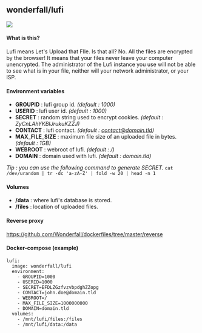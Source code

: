 ## wonderfall/lufi

![](https://pix.schrodinger.io/H1JZuROt/zh7BXdOK.png)

#### What is this?
Lufi means Let's Upload that FIle.
Is that all? No. All the files are encrypted by the browser! It means that your files never leave your computer unencrypted. The administrator of the Lufi instance you use will not be able to see what is in your file, neither will your network administrator, or your ISP.

#### Environment variables
- **GROUPID** : lufi group id. *(default : 1000)*
- **USERID** : lufi user id. *(default : 1000)*
- **SECRET** : random string used to encrypt cookies. *(default : ZyCnLAhYKBIJrukuKZZJ)*
- **CONTACT** : lufi contact. *(default : contact@domain.tld)*
- **MAX_FILE_SIZE** : maximum file size of an uploaded file in bytes. *(default : 1GB)*
- **WEBROOT** : webroot of lufi. *(default : /)*
- **DOMAIN** : domain used with lufi. *(default : domain.tld)*

*Tip : you can use the following command to generate SECRET.*
`cat /dev/urandom | tr -dc 'a-zA-Z' | fold -w 20 | head -n 1`

#### Volumes
- **/data** : where lufi's database is stored.
- **/files** : location of uploaded files.

#### Reverse proxy
https://github.com/Wonderfall/dockerfiles/tree/master/reverse

#### Docker-compose (example)
```
lufi:
  image: wonderfall/lufi
  environment:
    - GROUPID=1000
    - USERID=1000
    - SECRET=EFDLZGzfvzvbpdghZZopg
    - CONTACT=john.doe@domain.tld
    - WEBROOT=/
    - MAX_FILE_SIZE=1000000000
    - DOMAIN=domain.tld
  volumes:
    - /mnt/lufi/files:/files
    - /mnt/lufi/data:/data
```
